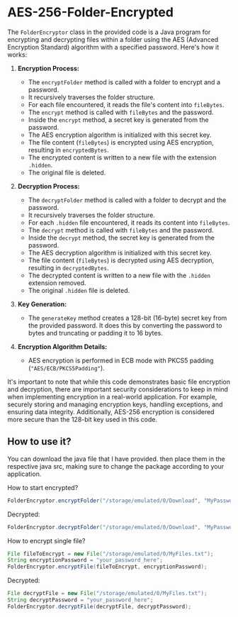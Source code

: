 # AES-256-Folder-Encrypted
The `FolderEncryptor` class in the provided code is a Java program for encrypting and decrypting files within a folder using the AES (Advanced Encryption Standard) algorithm with a specified password. Here's how it works:

1. **Encryption Process:**
   - The `encryptFolder` method is called with a folder to encrypt and a password.
   - It recursively traverses the folder structure.
   - For each file encountered, it reads the file's content into `fileBytes`.
   - The `encrypt` method is called with `fileBytes` and the password.
   - Inside the `encrypt` method, a secret key is generated from the password.
   - The AES encryption algorithm is initialized with this secret key.
   - The file content (`fileBytes`) is encrypted using AES encryption, resulting in `encryptedBytes`.
   - The encrypted content is written to a new file with the extension `.hidden`.
   - The original file is deleted.

2. **Decryption Process:**
   - The `decryptFolder` method is called with a folder to decrypt and the password.
   - It recursively traverses the folder structure.
   - For each `.hidden` file encountered, it reads its content into `fileBytes`.
   - The `decrypt` method is called with `fileBytes` and the password.
   - Inside the `decrypt` method, the secret key is generated from the password.
   - The AES decryption algorithm is initialized with this secret key.
   - The file content (`fileBytes`) is decrypted using AES decryption, resulting in `decryptedBytes`.
   - The decrypted content is written to a new file with the `.hidden` extension removed.
   - The original `.hidden` file is deleted.

3. **Key Generation:**
   - The `generateKey` method creates a 128-bit (16-byte) secret key from the provided password. It does this by converting the password to bytes and truncating or padding it to 16 bytes.

4. **Encryption Algorithm Details:**
   - AES encryption is performed in ECB mode with PKCS5 padding (`"AES/ECB/PKCS5Padding"`).

It's important to note that while this code demonstrates basic file encryption and decryption, there are important security considerations to keep in mind when implementing encryption in a real-world application. For example, securely storing and managing encryption keys, handling exceptions, and ensuring data integrity. Additionally, AES-256 encryption is considered more secure than the 128-bit key used in this code.

## How to use it?

You can download the java file that I have provided. then place them in the respective java src, making sure to change the package according to your application.

How to start encrypted?
```java
FolderEncryptor.encryptFolder("/storage/emulated/0/Download", "MyPassword");
```
Decrypted:
```java
FolderEncryptor.decryptFolder("/storage/emulated/0/Download", "MyPassword");
```

How to encrypt single file?
```java
File fileToEncrypt = new File("/storage/emulated/0/MyFiles.txt");
String encryptionPassword = "your_password_here";
FolderEncryptor.encryptFile(fileToEncrypt, encryptionPassword);
```
Decrypted:
```java
File decryptFile = new File("/storage/emulated/0/MyFiles.txt");
String decryptPassword = "your_password_here";
FolderEncryptor.decryptFile(decryptFile, decryptPassword);
```
